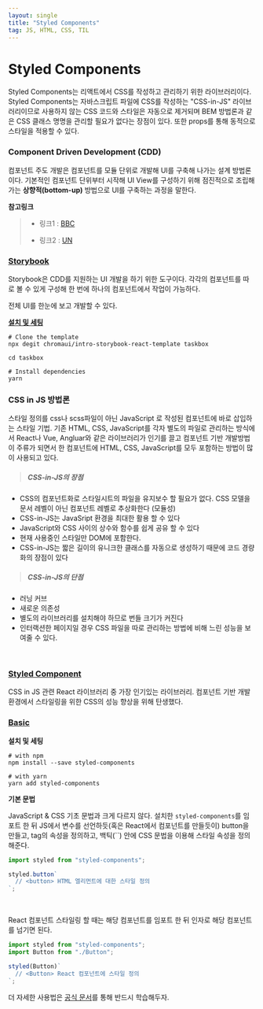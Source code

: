 ```yaml
---
layout: single
title: "Styled Components"
tag: JS, HTML, CSS, TIL
---
```


# Styled Components

Styled Components는 리액트에서 CSS를 작성하고 관리하기 위한 라이브러리이다. Styled Components는 자바스크립트 파일에 CSS를 작성하는 "CSS-in-JS" 라이브러리이므로 사용하지 않는 CSS 코드와 스타일은 자동으로 제거되며 BEM 방법론과 같은 CSS 클래스 명명을 관리할 필요가 없다는 장점이 있다. 또한 props를 통해 동적으로 스타일을 적용할 수 있다.



### Component Driven Development (CDD)

컴포넌트 주도 개발은 컴포넌트를 모듈 단위로 개발해 UI를 구축해 나가는 설계 방법론이다. 기본적인 컴포넌트 단위부터 시작해 UI View를 구성하기 위해 점진적으로 조립해가는 **상향적(bottom-up)** 방법으로 UI를 구축하는 과정을 말한다. 



**참고링크**

> - 링크1 : [BBC](https://bbc.github.io/psammead/?path=/story/components-brand--without-brand-link) 
>
> - 링크2 : [UN](https://uikit.wfp.org/docs/index.html?path=/docs/templates-browser-warning-outdated--error-dialog)



### [Storybook](https://storybook.js.org/)

Storybook은 CDD를 지원하는 UI 개발을 하기 위한 도구이다. 각각의 컴포넌트를 따로 볼 수 있게 구성해 한 번에 하나의 컴포넌트에서 작업이 가능하다.

전체 UI를 한눈에 보고 개발할 수 있다. 

**[설치 및 세팅](https://storybook.js.org/tutorials/intro-to-storybook/react/en/get-started/)**

```
# Clone the template
npx degit chromaui/intro-storybook-react-template taskbox

cd taskbox

# Install dependencies
yarn
```



### CSS in JS 방법론

스타일 정의를 css나 scss파일이 아닌 JavaScript 로 작성된 컴포넌트에 바로 삽입하는 스타일 기법. 기존 HTML, CSS, JavaScript를 각자 별도의 파일로 관리하는 방식에서 React나 Vue, Angluar와 같은 라이브러리가 인기를 끌고 컴포넌트 기반 개발방법이 주류가 되면서 한 컴포넌트에 HTML, CSS, JavaScript를 모두 포함하는 방법이 많이 사용되고 있다.



> #####  CSS-in-JS의 장점



- CSS의 컴포넌트화로 스타일시트의 파일을 유지보수 할 필요가 없다. CSS 모델을 문서 레벨이 아닌 컴포넌트 레벨로 추상화한다 (모듈성)
- CSS-in-JS는 JavaSript 환경을 최대한 활용 할 수 있다
- JavaScript와 CSS 사이의 상수와 함수를 쉽게 공유 할 수 있다
- 현재 사용중인 스타일만 DOM에 포함한다.
- CSS-in-JS는 짧은 길이의 유니크한 클래스를 자동으로 생성하기 때문에 코드 경량화의 장점이 있다



> ##### CSS-in-JS의 단점



- 러닝 커브
- 새로운 의존성
- 별도의 라이브러리를 설치해야 하므로 번들 크기가 커진다
- 인터랙션한 페이지일 경우 CSS 파일을 따로 관리하는 방법에 비해 느린 성능을 보여줄 수 있다.

<br>



### [Styled Component](https://styled-components.com/)

CSS in JS 관련 React 라이브러리 중 가장 인기있는 라이브러리. 컴포넌트 기반 개발환경에서 스타일링을 위한 CSS의 성능 향상을 위해 탄생했다.



### [Basic](https://styled-components.com/docs/basics#motivation)

**설치 및 세팅**

```
# with npm
npm install --save styled-components

# with yarn
yarn add styled-components
```

 

**기본 문법** 

JavaScript & CSS 기초 문법과 크게 다르지 않다. 설치한 `styled-components`를 임포트 한 뒤 JS에서 변수를 선언하듯(혹은 React에서 컴포넌트를 만들듯이) button을 만들고, tag의 속성을 정의하고,  백틱(``) 안에 CSS 문법을 이용해 스타일 속성을 정의해준다.

```jsx
import styled from "styled-components";

styled.button`
  // <button> HTML 엘리먼트에 대한 스타일 정의
`;
```

<br>

React 컴포넌트 스타일링 할 때는 해당 컴포넌트를 임포트 한 뒤 인자로 해당 컴포넌트를 넘기면 된다. 

```jsx
import styled from "styled-components";
import Button from "./Button";

styled(Button)`
  // <Button> React 컴포넌트에 스타일 정의
`;
```

더 자세한 사용법은 [공식 문서](https://styled-components.com/docs/basics#motivation)를 통해 반드시 학습해두자.
